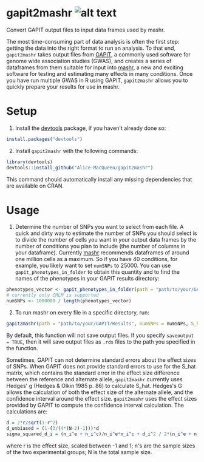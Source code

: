 # gapit2mashr ![alt text][travisbuild]



[travisbuild]: https://travis-ci.org/Alice-MacQueen/gapit2mashr.svg?branch=master

Convert GAPIT output files to input data frames used by mashr.

The most time-consuming part of data analysis is often the first step: getting the data into the right format to run an analysis. To that end, `gapit2mashr` takes output files from [GAPIT](https://www.maizegenetics.net/gapit "Genome Associated Prediction Integrated Tool"), a commonly used software for genome wide association studies (GWAS), and creates a series of dataframes from them suitable for input into [mashr](https://github.com/stephenslab/mashr "multivariate adaptive shrinkage"), a new and exciting software for testing and estimating many effects in many conditions. Once you have run multiple GWAS in R using GAPIT, `gapit2mashr`  allows you to quickly prepare your results for use in mashr.

# Setup

1. Install the [devtools](https://github.com/r-lib/devtools) package, if you haven't already done so:
```R
install.packages("devtools")
```

2. Install `gapit2mashr` with the following commands:
```R
library(devtools)
devtools::install_github("Alice-MacQueen/gapit2mashr")
```
This command should automatically install any missing dependencies that are available on CRAN.

# Usage

1. Determine the number of SNPs you want to select from each file. A quick and dirty way to estimate the number of SNPs you should select is to divide the number of cells you want in your output data frames by the number of conditions you plan to include (the number of columns in your dataframe). Currently [mashr](https://github.com/stephenslab/mashr "multivariate adaptive shrinkage") recommends dataframes of around one million cells as a maximum. So if you have 40 conditions, for example, you likely want to set `numSNPs` to 25000. You can use `gapit_phenotypes_in_folder` to obtain this quantity and to find the names of the phenotypes in your GAPIT results directory:
```R
phenotypes_vector <- gapit_phenotypes_in_folder(path = "path/to/your/GAPIT/Results", model = "CMLM") 
# currently only CMLM is supported
numSNPs <- 1000000 / length(phenotypes_vector)
```

2. To run mashr on every file in a specific directory, run:
```R
gapit2mashr(path = "path/to/your/GAPIT/Results", numSNPs = numSNPs, S_hat = "Hedges' G", saveoutput = TRUE)
```
By default, this function will not save output files. If you specify `saveoutput = TRUE`, then it will save output files as `.rds` files to the path you specified in the function.

Sometimes, GAPIT can not determine standard errors about the effect sizes of SNPs. When GAPIT does not provide standard errors to use for the S_hat matrix, which contains the standard error in the effect size difference between the reference and alternate allele, `gapit2mashr` currently uses Hedges' g (Hedges & Olkin 1985 p. 86) to calculate S_hat. Hedges's G allows the calculation of both the effect size of the alternate allele, and the confidence interval around the effect size. `gapit2mashr` uses the effect sizes provided by GAPIT to compute the confidence interval calculation. The calculations are:
```R
d = 2*r/sqrt(1-r^2)
d_unbiased = (1-(3/(4*(N-2)-1)))*d
sigma_squared_d_i = (n_i^e + n_i^c)/n_i^e*n_i^c + d_i^2 / 2*(n_i^e + n_i^c)
```
 where r is the effect size, scaled between -1 and 1; n's are the sample sizes of the two experimental groups; N is the total sample size.
